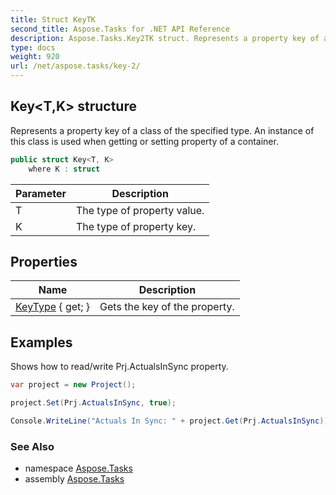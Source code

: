 ```yaml
---
title: Struct KeyTK
second_title: Aspose.Tasks for .NET API Reference
description: Aspose.Tasks.Key2TK struct. Represents a property key of a class of the specified type. An instance of this class is used when getting or setting property of a container
type: docs
weight: 920
url: /net/aspose.tasks/key-2/
---
```

## Key&lt;T,K&gt; structure

Represents a property key of a class of the specified type. An instance of this class is used when getting or setting property of a container.

```csharp
public struct Key<T, K>
    where K : struct
```

| Parameter | Description |
| --- | --- |
| T | The type of property value. |
| K | The type of property key. |

## Properties

| Name | Description |
| --- | --- |
| [KeyType](../../aspose.tasks/key-2/keytype/) { get; } | Gets the key of the property. |

## Examples

Shows how to read/write Prj.ActualsInSync property.

```csharp
var project = new Project();

project.Set(Prj.ActualsInSync, true);

Console.WriteLine("Actuals In Sync: " + project.Get(Prj.ActualsInSync));
```

### See Also

* namespace [Aspose.Tasks](../../aspose.tasks/)
* assembly [Aspose.Tasks](../../)


